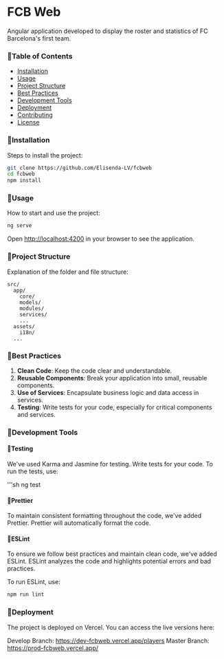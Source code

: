 # FCB Web

Angular application developed to display the roster and statistics of FC Barcelona's first team.


### 🔹Table of Contents

- [Installation](#installation)
- [Usage](#usage)
- [Project Structure](#project-structure)
- [Best Practices](#best-practices)
- [Development Tools](#development-tools)
- [Deployment](#deployment)
- [Contributing](#contributing)
- [License](#license)


### 🔹Installation

Steps to install the project:

```sh
git clone https://github.com/Elisenda-LV/fcbweb
cd fcbweb
npm install
```


### 🔹Usage

How to start and use the project:

```sh
ng serve
```

Open [http://localhost:4200](http://localhost:4200) in your browser to see the application.


### 🔹Project Structure

Explanation of the folder and file structure:

```
src/
  app/
    core/
    models/
    modules/
    services/
    ...
  assets/
    i18n/
  ...
```

### 🔹Best Practices

1. **Clean Code**: Keep the code clear and understandable.
2. **Reusable Components**: Break your application into small, reusable components.
3. **Use of Services**: Encapsulate business logic and data access in services.
4. **Testing**: Write tests for your code, especially for critical components and services.
 

### 🔹Development Tools

#### 🧩Testing
We've used Karma and Jasmine for testing. Write tests for your code.  To run the tests, use:

'''sh
ng test

#### 🧩Prettier

To maintain consistent formatting throughout the code, we've added Prettier. Prettier will automatically format the code.


#### 🧩ESLint

To ensure we follow best practices and maintain clean code, we've added ESLint. ESLint analyzes the code and highlights potential errors and bad practices.

To run ESLint, use:

```sh
npm run lint
```

### 🔹Deployment

The project is deployed on Vercel. You can access the live versions here:

Develop Branch: https://dev-fcbweb.vercel.app/players
Master Branch: https://prod-fcbweb.vercel.app/

